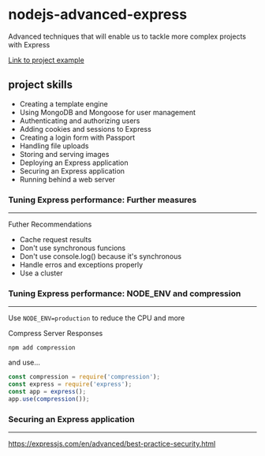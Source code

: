 # nodejs-advanced-express

Advanced techniques that will enable us to tackle more complex projects with Express

[Link to project example](https://github.com/laissonsilveira/nodejs-advanced-express/tree/main/)

## project skills

* Creating a template engine
* Using MongoDB and Mongoose for user management
* Authenticating and authorizing users
* Adding cookies and sessions to Express
* Creating a login form with Passport
* Handling file uploads
* Storing and serving images
* Deploying an Express application
* Securing an Express application
* Running behind a web server

### Tuning Express performance: Further measures
-----------------------------------------------

Futher Recommendations

* Cache request results
* Don't use synchronous funcions
* Don't use console.log() because it's synchronous
* Handle erros and exceptions properly
* Use a cluster

### Tuning Express performance: NODE_ENV and compression
-----------------------------------------------

Use `NODE_ENV=production` to reduce the CPU and more

Compress Server Responses

`npm add compression`

and use...

```javascript
const compression = require('compression');
const express = require('express');
const app = express();
app.use(compression());
```

### Securing an Express application
-----------------------------------------------

https://expressjs.com/en/advanced/best-practice-security.html
